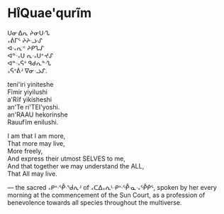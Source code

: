 Hı̊Quae'qurĩm
============

ᑌᓂᐎᕆ ᔨᓂᑌᐧᔐ  
᙮ᕖᒥᕐ ᔨᔨᓤᔙ  
ᐊᐧ᙮ᕆᕝ ᔨᑭᔐᔑ  
ᐊᓐᐧ᙮ᑌ ᕆᐧ᙮ᑌᐤᔵᔑ  
ᐊᓐᐧ᙮ᕌᐤ ᑫᑯᕆᓐᔗ  
᙮ᕌᐤᕖᒽ ᐁᓂᓤᔑ.

teni'iri yiniteshe  
Fĩmir yiyilushi  
a'Rĩf yikisheshi  
an'Te ri'TEI'yoshi.  
an'RAAU hekorinshe  
Rauufĩm enilushi.

I am that I am more,  
That more may live,  
More freely,  
And express their utmost SELVES to me,  
And that together we may understand the ALL,  
That All may live.

&mdash; the sacred ᙮ᑭᐤᐧᕾᐧᖂᕇᒽ of ᙮ᑕᐃ᙮ᕇᒻᐧᑭᐤᐧᕾᐧᓇᐧ᙮ᕾᑮᕐ, spoken by her every morning at the commencement of the Sun Court, as a profession of benevolence towards all species throughout the multiverse.
